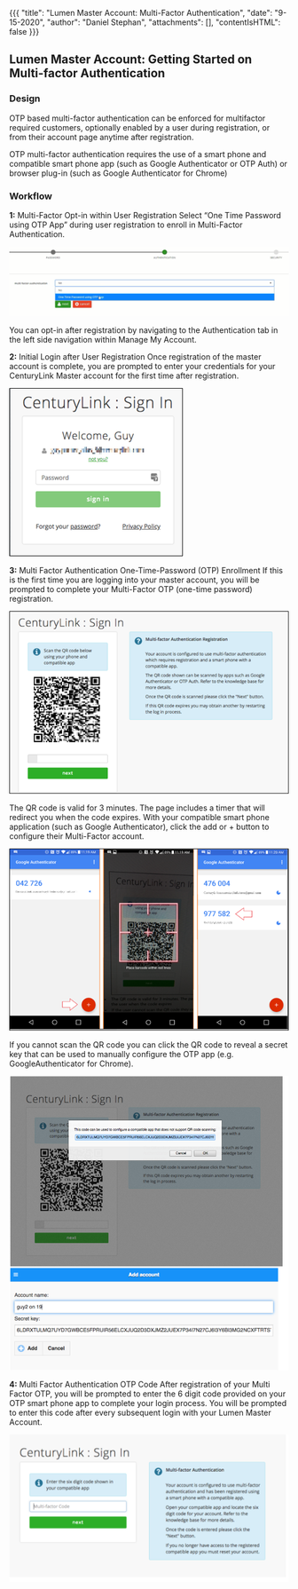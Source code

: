{{{
  "title": "Lumen Master Account: Multi-Factor Authentication",
  "date": "9-15-2020",
  "author": "Daniel Stephan",
  "attachments": [],
  "contentIsHTML": false
}}}

## Lumen Master Account: Getting Started on Multi-factor Authentication
### Design
OTP based multi-factor authentication can be enforced for multifactor required customers, optionally enabled by a user during registration, or from their account page anytime after registration.

OTP multi-factor authentication requires the use of a smart phone and compatible smart phone app (such as Google Authenticator or OTP Auth) or browser plug-in (such as Google Authenticator for Chrome)
### Workflow
**1:** Multi-Factor Opt-in within User Registration
Select “One Time Password using OTP App” during user registration to enroll in Multi-Factor Authentication.

<kbd>![MFA-1.PNG](../../images/MFA-1.png)</kbd>

You can opt-in after registration by navigating to the Authentication tab in the left side navigation within Manage My Account.

**2:** Initial Login after User Registration
Once registration of the master account is complete, you are prompted to enter your credentials for your CenturyLink Master account for the first time after registration.  

<kbd>![MFA-2.PNG](../../images/MFA-2.png)</kbd>

**3:** Multi Factor Authentication One-Time-Password (OTP) Enrollment
If this is the first time you are logging into your master account, you will be prompted to complete your Multi-Factor OTP (one-time password) registration.

<kbd>![MFA-3.PNG](../../images/MFA-3.png)</kbd>

The QR code is valid for 3 minutes. The page includes a timer that will redirect you when the code expires.
With your compatible smart phone application (such as Google Authenticator), click the add or + button to configure their Multi-Factor account.

<kbd>![MFA-4.PNG](../../images/MFA-4.png)</kbd>

If you cannot scan the QR code you can click the QR code to reveal a secret key that can be used to manually configure the OTP app (e.g. GoogleAuthenticator for Chrome).

<kbd>![MFA-5.PNG](../../images/MFA-5.png)</kbd>

**4:** Multi Factor Authentication OTP Code
After registration of your Multi Factor OTP, you will be prompted to enter the 6 digit code provided on your OTP smart phone app to complete your login process.  You will be prompted to enter this code after every subsequent login with your Lumen Master Account.

<kbd>![MFA-6.PNG](../../images/MFA-6.png)</kbd>
